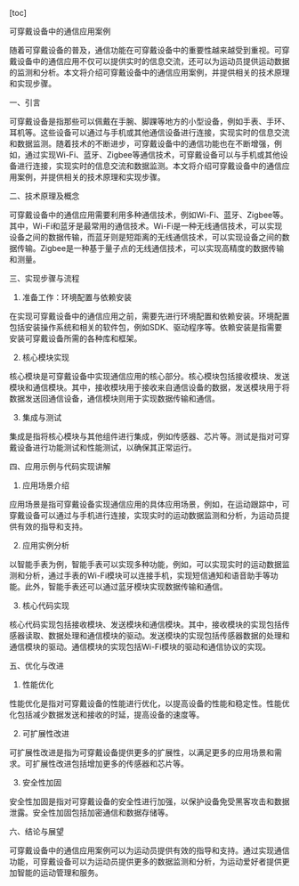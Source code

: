 
[toc]                    
                
                
可穿戴设备中的通信应用案例

随着可穿戴设备的普及，通信功能在可穿戴设备中的重要性越来越受到重视。可穿戴设备中的通信应用不仅可以提供实时的信息交流，还可以为运动员提供运动数据的监测和分析。本文将介绍可穿戴设备中的通信应用案例，并提供相关的技术原理和实现步骤。

一、引言

可穿戴设备是指那些可以佩戴在手腕、脚踝等地方的小型设备，例如手表、手环、耳机等。这些设备可以通过与手机或其他通信设备进行连接，实现实时的信息交流和数据监测。随着技术的不断进步，可穿戴设备中的通信功能也在不断增强，例如，通过实现Wi-Fi、蓝牙、Zigbee等通信技术，可穿戴设备可以与手机或其他设备进行连接，实现实时的信息交流和数据监测。本文将介绍可穿戴设备中的通信应用案例，并提供相关的技术原理和实现步骤。

二、技术原理及概念

可穿戴设备中的通信应用需要利用多种通信技术，例如Wi-Fi、蓝牙、Zigbee等。其中，Wi-Fi和蓝牙是最常用的通信技术。Wi-Fi是一种无线通信技术，可以实现设备之间的数据传输，而蓝牙则是短距离的无线通信技术，可以实现设备之间的数据传输。Zigbee是一种基于量子点的无线通信技术，可以实现高精度的数据传输和测量。

三、实现步骤与流程

1. 准备工作：环境配置与依赖安装

在实现可穿戴设备中的通信应用之前，需要先进行环境配置和依赖安装。环境配置包括安装操作系统和相关的软件包，例如SDK、驱动程序等。依赖安装是指需要安装可穿戴设备所需的各种库和框架。

2. 核心模块实现

核心模块是可穿戴设备中实现通信应用的核心部分。核心模块包括接收模块、发送模块和通信模块。其中，接收模块用于接收来自通信设备的数据，发送模块用于将数据发送回通信设备，通信模块则用于实现数据传输和通信。

3. 集成与测试

集成是指将核心模块与其他组件进行集成，例如传感器、芯片等。测试是指对可穿戴设备进行功能测试和性能测试，以确保其正常运行。

四、应用示例与代码实现讲解

1. 应用场景介绍

应用场景是指可穿戴设备实现通信应用的具体应用场景，例如，在运动跟踪中，可穿戴设备可以通过与手机进行连接，实现实时的运动数据监测和分析，为运动员提供有效的指导和支持。

2. 应用实例分析

以智能手表为例，智能手表可以实现多种功能，例如，可以实现实时的运动数据监测和分析，通过手表的Wi-Fi模块可以连接手机，实现短信通知和语音助手等功能。此外，智能手表还可以通过蓝牙模块实现数据传输和通信。

3. 核心代码实现

核心代码实现包括接收模块、发送模块和通信模块。其中，接收模块的实现包括传感器读取、数据处理和通信模块的驱动。发送模块的实现包括传感器数据的处理和通信模块的驱动。通信模块的实现包括Wi-Fi模块的驱动和通信协议的实现。

五、优化与改进

1. 性能优化

性能优化是指对可穿戴设备的性能进行优化，以提高设备的性能和稳定性。性能优化包括减少数据发送和接收的时延，提高设备的速度等。

2. 可扩展性改进

可扩展性改进是指为可穿戴设备提供更多的扩展性，以满足更多的应用场景和需求。可扩展性改进包括增加更多的传感器和芯片等。

3. 安全性加固

安全性加固是指对可穿戴设备的安全性进行加强，以保护设备免受黑客攻击和数据泄露。安全性加固包括加密通信和数据存储等。

六、结论与展望

可穿戴设备中的通信应用案例可以为运动员提供有效的指导和支持。通过实现通信功能，可穿戴设备可以为运动员提供更多的数据监测和分析，为运动爱好者提供更加智能的运动管理和服务。

